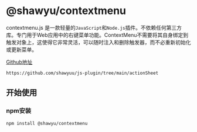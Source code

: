 # @shawyu/contextmenu

contextmenu.js 是一款轻量的`JavaScript`和`Node.js`插件。不依赖任何第三方库。专门用于Web应用中的右键菜单功能。ContextMenu不需要将其自身绑定到触发对象上，这使得它非常灵活，可以随时注入和删除触发器，而不必重新初始化或更新菜单。

[Github地址](https://github.com/shawyuu/js-plugin/tree/main/actionSheet)

```sh
https://github.com/shawyuu/js-plugin/tree/main/actionSheet
```

## 开始使用

### npm安装

```sh
npm install @shawyu/contextmenu
```

### <script>引入

```sh
<script src="../contextmenu/index.js"></script>
```

### 使用

```js
import Contextmenu from '@shawyu/contextmenu'

let menu = new Contextmenu(selector) //selector控制可以使用右键菜单功能的区域，默认为body
menu.init({
	menu:["关闭全部","关闭当前","关闭其他","关闭右侧"], /* 不支持对象数组 */
	callback:(index)=>{
		console.log('序号',index)
	}
})
```

### 所有属性

|属性|类型|默认值|必需|描述|
|:-:|:-:|:-:|:-:|:-:|
|menu|`Array.<string\|number>`| `[]` |`YES` | 菜单列表 |
|callback|`function`|  | `NO` |菜单点击回调方法 |

### 版本日志

>
> 1.0.0  新版本
> 
